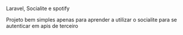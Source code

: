 Laravel, Socialite e spotify

Projeto bem simples apenas para aprender a utilizar o socialite para se autenticar em apis de terceiro

